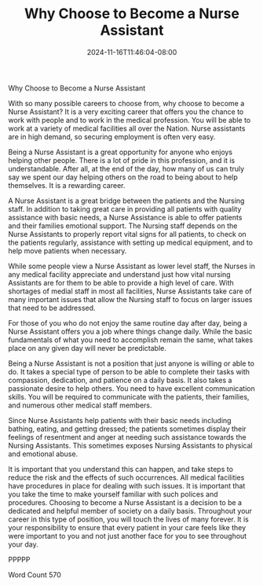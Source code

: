 ﻿---
title: "Why Choose to Become a Nurse Assistant"
date: 2024-11-16T11:46:04-08:00
description: "Text Tips for Web Success"
featured_image: "/images/Text.jpg"
tags: ["Text"]
---

Why Choose to Become a Nurse Assistant

With so many possible careers to choose from, why choose to become a Nurse Assistant? It is a very exciting career that offers you the chance to work with people and to work in the medical profession. You will be able to work at a variety of medical facilities all over the Nation. Nurse assistants are in high demand, so securing employment is often very easy. 

Being a Nurse Assistant is a great opportunity for anyone who enjoys helping other people. There is a lot of pride in this profession, and it is understandable. After all, at the end of the day, how many of us can truly say we spent our day helping others on the road to being about to help themselves. It is a rewarding career.

A Nurse Assistant is a great bridge between the patients and the Nursing staff. In addition to taking great care in providing all patients with quality assistance with basic needs, a Nurse Assistance is able to offer patients and their families emotional support. The Nursing staff depends on the Nurse Assistants to properly report vital signs for all patients, to check on the patients regularly, assistance with setting up medical equipment, and to help move patients when necessary. 

While some people view a Nurse Assistant as lower level staff, the Nurses in any medical facility appreciate and understand just how vital nursing Assistants are for them to be able to provide a high level of care. With shortages of medial staff in most all facilities, Nurse Assistants take care of many important issues that allow the Nursing staff to focus on larger issues that need to be addressed. 

For those of you who do not enjoy the same routine day after day, being a Nurse Assistant offers you a job where things change daily. While the basic fundamentals of what you need to accomplish remain the same, what takes place on any given day will never be predictable. 

Being a Nurse Assistant is not a position that just anyone is willing or able to do. It takes a special type of person to be able to complete their tasks with compassion, dedication, and patience on a daily basis. It also takes a passionate desire to help others. You need to have excellent communication skills. You will be required to communicate with the patients, their families, and numerous other medical staff members. 

Since Nurse Assistants help patients with their basic needs including bathing, eating, and getting dressed; the patients sometimes display their feelings of resentment and anger at needing such assistance towards the Nursing Assistants. This sometimes exposes Nursing Assistants to physical and emotional abuse. 

It is important that you understand this can happen, and take steps to reduce the risk and the effects of such occurrences. All medical facilities have procedures in place for dealing with such issues. It is important that you take the time to make yourself familiar with such polices and procedures. 
Choosing to become a Nurse Assistant is a decision to be a dedicated and helpful member of society on a daily basis. Throughout your career in this type of position, you will touch the lives of many forever. It is your responsibility to ensure that every patient in your care feels like they were important to you and not just another face for you to see throughout your day. 

PPPPP

Word Count 570




